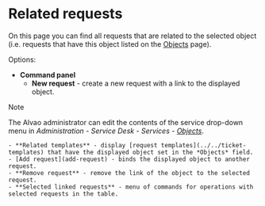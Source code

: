 # Related requests
    
On this page you can find all requests that are related to the selected object (i.e. requests that have this object listed on the [Objects](../../requests/request) page).
    
Options:
   
- **Command panel**
    - **New request** - create a new request with a link to the displayed object.  

> [!NOTE]
> The Alvao administrator can edit the contents of the service drop-down menu in *Administration - Service Desk - Services - [Objects](../../administration/service-desk/service/objects)*.

    - **Related templates** - display [request templates](../../ticket-templates) that have the displayed object set in the *Objects* field.
    - [Add request](add-request) - binds the displayed object to another request.
    - **Remove request** - remove the link of the object to the selected request.
    - **Selected linked requests** - menu of commands for operations with selected requests in the table.

